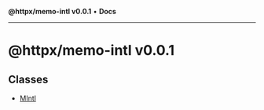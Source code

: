 **@httpx/memo-intl v0.0.1** • **Docs**

***

# @httpx/memo-intl v0.0.1

## Classes

- [MIntl](classes/MIntl.md)

